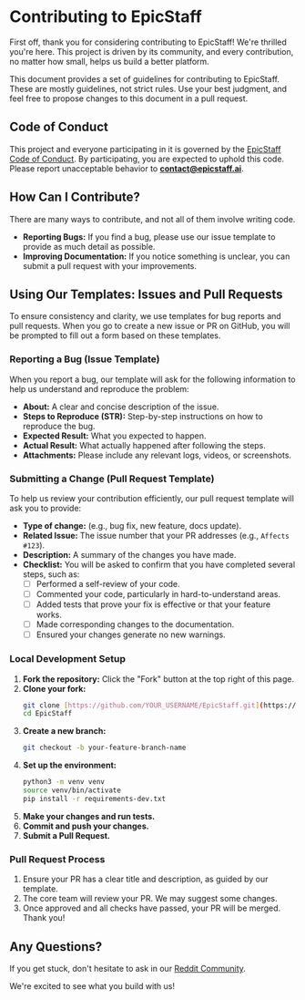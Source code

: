 # Contributing to EpicStaff

First off, thank you for considering contributing to EpicStaff! We're thrilled you're here. This project is driven by its community, and every contribution, no matter how small, helps us build a better platform.

This document provides a set of guidelines for contributing to EpicStaff. These are mostly guidelines, not strict rules. Use your best judgment, and feel free to propose changes to this document in a pull request.

## Code of Conduct

This project and everyone participating in it is governed by the [EpicStaff Code of Conduct](CODE_OF_CONDUCT.md). By participating, you are expected to uphold this code. Please report unacceptable behavior to **contact@epicstaff.ai**.

## How Can I Contribute?

There are many ways to contribute, and not all of them involve writing code.

* **Reporting Bugs:** If you find a bug, please use our issue template to provide as much detail as possible.
* **Improving Documentation:** If you notice something is unclear, you can submit a pull request with your improvements.

## Using Our Templates: Issues and Pull Requests

To ensure consistency and clarity, we use templates for bug reports and pull requests. When you go to create a new issue or PR on GitHub, you will be prompted to fill out a form based on these templates.

### Reporting a Bug (Issue Template)

When you report a bug, our template will ask for the following information to help us understand and reproduce the problem:

* **About:** A clear and concise description of the issue.
* **Steps to Reproduce (STR):** Step-by-step instructions on how to reproduce the bug.
* **Expected Result:** What you expected to happen.
* **Actual Result:** What actually happened after following the steps.
* **Attachments:** Please include any relevant logs, videos, or screenshots.

### Submitting a Change (Pull Request Template)

To help us review your contribution efficiently, our pull request template will ask you to provide:

* **Type of change:** (e.g., bug fix, new feature, docs update).
* **Related Issue:** The issue number that your PR addresses (e.g., `Affects #123`).
* **Description:** A summary of the changes you have made.
* **Checklist:** You will be asked to confirm that you have completed several steps, such as:
    * [ ] Performed a self-review of your code.
    * [ ] Commented your code, particularly in hard-to-understand areas.
    * [ ] Added tests that prove your fix is effective or that your feature works.
    * [ ] Made corresponding changes to the documentation.
    * [ ] Ensured your changes generate no new warnings.

### Local Development Setup

1.  **Fork the repository:** Click the "Fork" button at the top right of this page.
2.  **Clone your fork:**
    ```bash
    git clone [https://github.com/YOUR_USERNAME/EpicStaff.git](https://github.com/YOUR_USERNAME/EpicStaff.git)
    cd EpicStaff
    ```
3.  **Create a new branch:**
    ```bash
    git checkout -b your-feature-branch-name
    ```
4.  **Set up the environment:**
    ```bash
    python3 -m venv venv
    source venv/bin/activate
    pip install -r requirements-dev.txt
    ```
5.  **Make your changes and run tests.**
6.  **Commit and push your changes.**
7.  **Submit a Pull Request.**

### Pull Request Process

1.  Ensure your PR has a clear title and description, as guided by our template.
2.  The core team will review your PR. We may suggest some changes.
3.  Once approved and all checks have passed, your PR will be merged. Thank you!

## Any Questions?

If you get stuck, don't hesitate to ask in our [Reddit Community](https://www.reddit.com/r/EpicStaff_AI/).

We're excited to see what you build with us!

